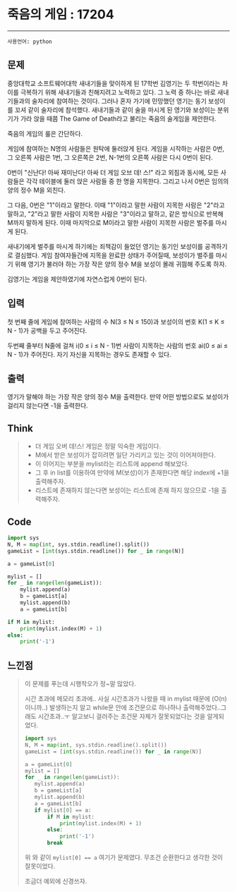 # 죽음의 게임 : 17204
-------
```사용언어: python```


## 문제

중앙대학교 소프트웨어대학 새내기들을 맞이하게 된 17학번 김영기는 두 학번이라는 차이를 극복하기 위해 새내기들과 친해지려고 노력하고 있다. 그 노력 중 하나는 바로 새내기들과의 술자리에 참여하는 것이다. 그러나 혼자 가기에 민망했던 영기는 동기 보성이를 꼬셔 같이 술자리에 참석했다. 새내기들과 같이 술을 마시게 된 영기와 보성이는 분위기가 가라 앉을 때쯤 The Game of Death라고 불리는 죽음의 술게임을 제안한다.

죽음의 게임의 룰은 간단하다.

게임에 참여하는 N명의 사람들은 원탁에 둘러앉게 된다. 게임을 시작하는 사람은 0번, 그 오른쪽 사람은 1번, 그 오른쪽은 2번, N-1번의 오른쪽 사람은 다시 0번이 된다.

0번이 "신난다! 아싸 재미난다! 아싸 더 게임 오브 데! 스!" 라고 외침과 동시에, 모든 사람들은 각각 테이블에 둘러 앉은 사람들 중 한 명을 지목한다. 그리고 나서 0번은 임의의 양의 정수 M을 외친다.

그 다음, 0번은 "1"이라고 말한다. 이때 "1"이라고 말한 사람이 지목한 사람은 "2"라고 말하고, "2"라고 말한 사람이 지목한 사람은 "3"이라고 말하고, 같은 방식으로 반복해 M까지 말하게 된다. 이때 마지막으로 M이라고 말한 사람이 지목한 사람은 벌주를 마시게 된다.

새내기에게 벌주를 마시게 하기에는 죄책감이 들었던 영기는 동기인 보성이를 공격하기로 결심했다. 게임 참여자들간에 지목을 완료한 상태가 주어질때, 보성이가 벌주를 마시기 위해 영기가 불러야 하는 가장 작은 양의 정수 M을 보성이 몰래 귀띔해 주도록 하자.

김영기는 게임을 제안하였기에 자연스럽게 0번이 된다.

## 입력

첫 번째 줄에 게임에 참여하는 사람의 수 N(3 ≤ N ≤ 150)과 보성이의 번호 K(1 ≤ K ≤ N - 1)가 공백을 두고 주어진다.

두번째 줄부터 N줄에 걸쳐 i(0 ≤ i ≤ N - 1)번 사람이 지목하는 사람의 번호 ai(0 ≤ ai ≤ N - 1)가 주어진다. 자기 자신을 지목하는 경우도 존재할 수 있다.

## 출력

영기가 말해야 하는 가장 작은 양의 정수 M을 출력한다. 만약 어떤 방법으로도 보성이가 걸리지 않는다면 -1을 출력한다.



## Think

>+ 더 게임 오버 데!스! 게임은 정말 익숙한 게임이다.
>+ M에서 받은 보성이가 잡히려면 일단 가리키고 있는 것이 이어져야한다.
>+ 이 이어지는 부분을 mylist라는 리스트에 append 해보았다.
>+ 그 후 in list를 이용하여 만약에 M(보성)이가 존재한다면 해당 index에 +1을 출력해주자.
>+ 리스트에 존재하지 않는다면 보성이는 리스트에 존재 하지 않으므로 -1을 출력해주자.

## Code

```python
import sys
N, M = map(int, sys.stdin.readline().split())
gameList = [int(sys.stdin.readline()) for _ in range(N)]

a = gameList[0]

mylist = []
for _ in range(len(gameList)):
    mylist.append(a)
    b = gameList[a]
    mylist.append(b)
    a = gameList[b]

if M in mylist:
    print(mylist.index(M) + 1)
else:
    print('-1')
```

## 느낀점

>이 문제를 푸는데 시행착오가 정~말 많았다.
>
>시간 초과에 메모리 초과에.. 사실 시간초과가 나왔을 때 in mylist 때문에 (O(n) 이니까..) 발생하는지 알고 while문 안에 조건문으로 하나하나 출력해주었다..그래도 시간초과..ㅜ 알고보니 걸러주는 조건문 자체가 잘못되었다는 것을 알게되었다. 
>
>```python
>import sys
>N, M = map(int, sys.stdin.readline().split())
>gameList = [int(sys.stdin.readline()) for _ in range(N)]
>
>a = gameList[0]
>mylist = []
>for _ in range(len(gameList)):
>    mylist.append(a)
>    b = gameList[a]
>    mylist.append(b)
>    a = gameList[b]
>    if mylist[0] == a:
>        if M in mylist:
>            print(mylist.index(M) + 1)
>        else:
>            print('-1')
>        break
>```
>
>위 와 같이 ```mylist[0] == a``` 여기가 문제였다. 무조건 순환한다고 생각한 것이 잘못이었다.
>
>조금더 예외에 신경쓰자.